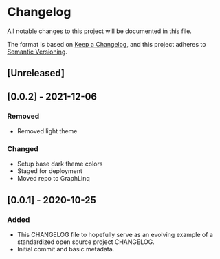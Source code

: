 # Changelog
All notable changes to this project will be documented in this file.

The format is based on [Keep a Changelog](https://keepachangelog.com/en/1.0.0/),
and this project adheres to [Semantic Versioning](https://semver.org/spec/v2.0.0.html).

## [Unreleased]

## [0.0.2] - 2021-12-06
### Removed
- Removed light theme

### Changed
- Setup base dark theme colors
- Staged for deployment
- Moved repo to GraphLinq

## [0.0.1] - 2020-10-25
### Added
- This CHANGELOG file to hopefully serve as an evolving example of a
  standardized open source project CHANGELOG.
- Initial commit and basic metadata.
